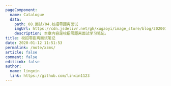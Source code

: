 ```yaml
---
pageComponent:
  name: Catalogue
  data:
    path: 08.面试/04.校招零距离面试
    imgUrl: https://cdn.jsdelivr.net/gh/xugaoyi/image_store/blog/20200112120340.png
    description: 本章内容是校招零距离面试学习笔记。
title: 校招零距离面试笔记
date: 2020-01-12 11:51:53
permalink: /note/xzms/
article: false
comment: false
editLink: false
author:
  name: lingxin
  link: https://github.com/linxin1123
---
```

